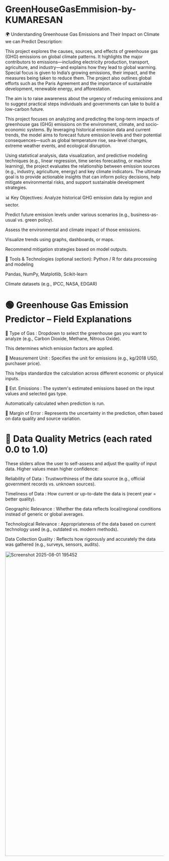 # GreenHouseGasEmmision-by-KUMARESAN


🌍 Understanding Greenhouse Gas Emissions and Their Impact on Climate we can Predict 
Description:

This project explores the causes, sources, and effects of greenhouse gas (GHG) emissions on global climate patterns. It highlights the major contributors to emissions—including electricity production, transport, agriculture, and industry—and explains how they lead to global warming. Special focus is given to India’s growing emissions, their impact, and the measures being taken to reduce them. The project also outlines global efforts such as the Paris Agreement and the importance of sustainable development, renewable energy, and afforestation.

The aim is to raise awareness about the urgency of reducing emissions and to suggest practical steps individuals and governments can take to build a low-carbon future.

This project focuses on analyzing and predicting the long-term impacts of greenhouse gas (GHG) emissions on the environment, climate, and socio-economic systems. By leveraging historical emission data and current trends, the model aims to forecast future emission levels and their potential consequences—such as global temperature rise, sea-level changes, extreme weather events, and ecological disruption.

Using statistical analysis, data visualization, and predictive modeling techniques (e.g., linear regression, time series forecasting, or machine learning), the project evaluates the relationship between emission sources (e.g., industry, agriculture, energy) and key climate indicators. The ultimate goal is to provide actionable insights that can inform policy decisions, help mitigate environmental risks, and support sustainable development strategies.


📊 Key Objectives:
Analyze historical GHG emission data by region and sector.

Predict future emission levels under various scenarios (e.g., business-as-usual vs. green policy).

Assess the environmental and climate impact of those emissions.

Visualize trends using graphs, dashboards, or maps.

Recommend mitigation strategies based on model outputs.

🔧 Tools & Technologies (optional section):
Python / R for data processing and modeling

Pandas, NumPy, Matplotlib, Scikit-learn

Climate datasets (e.g., IPCC, NASA, EDGAR)


# 🟢 Greenhouse Gas Emission Predictor – Field Explanations
🔹 Type of Gas : 
Dropdown to select the greenhouse gas you want to analyze (e.g., Carbon Dioxide, Methane, Nitrous Oxide).

This determines which emission factors are applied.

🔹 Measurement Unit :
Specifies the unit for emissions (e.g., kg/2018 USD, purchaser price).

This helps standardize the calculation across different economic or physical inputs.

🔹 Est. Emissions  :
The system's estimated emissions based on the input values and selected gas type.

Automatically calculated when prediction is run.

🔹 Margin of Error :
Represents the uncertainty in the prediction, often based on data quality and source variation.

# 🧪 Data Quality Metrics (each rated 0.0 to 1.0)
These sliders allow the user to self-assess and adjust the quality of input data. Higher values mean higher confidence:

Reliability of Data :
Trustworthiness of the data source (e.g., official government records vs. unknown sources).

Timeliness of Data :
How current or up-to-date the data is (recent year = better quality).

Geographic Relevance :
Whether the data reflects local/regional conditions instead of generic or global averages.

Technological Relevance :
Appropriateness of the data based on current technology used (e.g., outdated vs. modern methods).

Data Collection Quality :
Reflects how rigorously and accurately the data was gathered (e.g., surveys, sensors, audits).



<img width="1511" height="968" alt="Screenshot 2025-08-01 195452" src="https://github.com/user-attachments/assets/7b881341-67f4-4638-bb3e-02bf277a02f9" />

